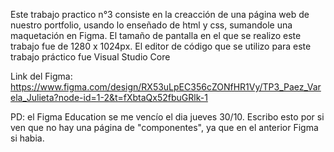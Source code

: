 Este trabajo practico n°3 consiste en la creacción de una página web de nuestro portfolio, usando lo enseñado de html y css, sumandole una maquetación en Figma.
El tamaño de pantalla en el que se realizo este trabajo fue de 1280 x 1024px.
El editor de código que se utilizo para este trabajo práctico fue Visual Studio Core

Link del Figma: https://www.figma.com/design/RX53uLpEC356cZONfHR1Vy/TP3_Paez_Varela_Julieta?node-id=1-2&t=fXbtaQx52fbuGRlk-1

PD: el Figma Education se me vencío el dia jueves 30/10. Escribo esto por si ven que no hay una página de "componentes", ya que en el anterior Figma si habia.
